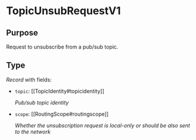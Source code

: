 # TopicUnsubRequestV1


## Purpose


<!-- --8<-- [start:purpose] -->
Request to unsubscribe from a pub/sub topic.
<!-- --8<-- [end:purpose] -->

## Type


<!-- --8<-- [start:type] -->
<div class="type" markdown>


*Record* with fields:

- `topic`: [[TopicIdentity#topicidentity]]

  *Pub/sub  topic identity*

- `scope`: [[RoutingScope#routingscope]]

  *Whether the unsubscription request is local-only or should be also sent to the network*

</div>
<!-- --8<-- [end:type] -->
